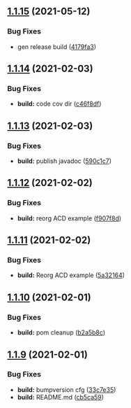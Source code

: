 ## [1.1.15](https://github.com/IBM/whcs-java-sdk/compare/1.1.14...1.1.15) (2021-05-12)


### Bug Fixes

* gen release build ([4179fa3](https://github.com/IBM/whcs-java-sdk/commit/4179fa34b83e91b4e8f0d9a618f388d0e212a52f))

## [1.1.14](https://github.com/IBM/whcs-java-sdk/compare/1.1.13...1.1.14) (2021-02-03)


### Bug Fixes

* **build:** code cov dir ([c46f8df](https://github.com/IBM/whcs-java-sdk/commit/c46f8df89e9c39c8d80bd6d2992ab20d9203bd75))

## [1.1.13](https://github.com/IBM/whcs-java-sdk/compare/1.1.12...1.1.13) (2021-02-03)


### Bug Fixes

* **build:** publish javadoc ([590c1c7](https://github.com/IBM/whcs-java-sdk/commit/590c1c78527596fdb6a8a2bf69e84a0959a7a8fc))

## [1.1.12](https://github.com/IBM/whcs-java-sdk/compare/1.1.11...1.1.12) (2021-02-02)


### Bug Fixes

* **build:** reorg ACD example ([f907f8d](https://github.com/IBM/whcs-java-sdk/commit/f907f8d942f3fba3304252f0ef005861091ced69))

## [1.1.11](https://github.com/IBM/whcs-java-sdk/compare/1.1.10...1.1.11) (2021-02-02)


### Bug Fixes

* **build:** Reorg ACD example ([5a32164](https://github.com/IBM/whcs-java-sdk/commit/5a321640f7e5217c91548ee17e5f2e8a0ede32cc))

## [1.1.10](https://github.com/IBM/whcs-java-sdk/compare/1.1.9...1.1.10) (2021-02-01)


### Bug Fixes

* **build:** pom cleanup ([b2a5b8c](https://github.com/IBM/whcs-java-sdk/commit/b2a5b8c5ecbd28e9872cec966749c333587c7d60))

## [1.1.9](https://github.com/IBM/whcs-java-sdk/compare/1.1.8...1.1.9) (2021-02-01)


### Bug Fixes

* **build:** bumpversion cfg ([33c7e35](https://github.com/IBM/whcs-java-sdk/commit/33c7e359f53882b98f66d58ce4389b8c54329da4))
* **build:** README.md ([cb5ca59](https://github.com/IBM/whcs-java-sdk/commit/cb5ca5993677a88cd534ba6c7f1659547f6d4de9))

